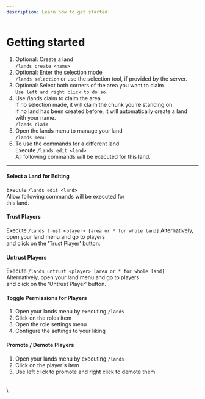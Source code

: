 ```yaml
---
description: Learn how to get started.
---
```


# Getting started



1. Optional: Create a land\
   `/lands create <name>`
2. Optional: Enter the selection mode\
   `/lands selection` or use the selection tool, if provided by the server.
3. Optional: Select both corners of the area you want to claim\
   `Use left and right click to do so.`
4. Use /lands claim to claim the area\
   If no selection made, it will claim the chunk you're standing on.\
   If no land has been created before, it will automatically create a land with your name.\
   `/lands claim`
5. Open the lands menu to manage your land\
   `/lands menu`
6. To use the commands for a different land\
   Execute `/lands edit <land>`\
   All following commands will be executed for this land.

***

#### Select a Land for Editing

Execute `/lands edit <land>`\
Allow following commands will be executed for\
this land.

#### Trust Players

Execute `/lands trust <player> [area or * for whole land]` Alternatively, open your land menu and go to players\
and click on the 'Trust Player' button.

#### Untrust Players

Execute `/lands untrust <player> [area or * for whole land]` Alternatively, open your land menu and go to players\
and click on the 'Untrust Player' button.

#### Toggle Permissions for Players

1. Open your lands menu by executing `/lands`
2. Click on the roles item
3. Open the role settings menu
4. Configure the settings to your liking

#### Promote / Demote Players

1. Open your lands menu by executing `/lands`
2. Click on the player's item
3. Use left click to promote and right click to demote them

\
\
